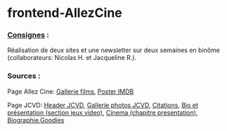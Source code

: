 # frontend-AllezCine


### [Consignes](https://github.com/becodeorg/Swartz-promo-3/tree/master/Projects/FrontEnd-AllezCine) : #

Réalisation de deux sites et une newsletter sur deux semaines en binôme (collaborateurs: Nicolas H. et Jacqueline R.).


### Sources : #

Page Allez Cine: [Gallerie films](https://www.commeaucinema.com),
[Poster IMDB](http://www.imdb.com)


Page JCVD: [Header JCVD](https://www.facebook.com/JCVDworld), [Gallerie photos JCVD](http://www.imdb.com/name/nm0000241/mediaindex?ref_=nm_phs_md_sm), [Citations](http://mapage.noos.fr/echolalie/x28.htm), [Bio et présentation (section jeux video)](https://fr.wikipedia.org/wiki/Jean-Claude_Van_Damme), [Cinema (chapitre presentation)](http://www.linternaute.com/cinema/jean-claude-van-damme/), [Biographie](http://www.gala.fr/stars_et_gotha/jean-claude_van_damme),[Goodies](https://www.pexels.com)
